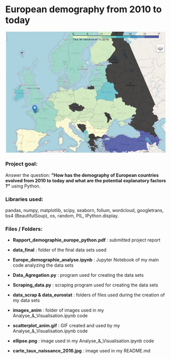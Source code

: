 # European demography from 2010 to today
<p align="center">
<img src="carte_taux_naissance_2016.jpg" alt="Carte des taux de naissance en 2016" width="500"/>
</p>

### Project goal: 
Answer the question: __"How has the demography of European countries evolved from 2010 to today and what are the potential explanatory factors ?"__ using Python.

### Libraries used:
pandas, numpy, matplotlib, scipy, seaborn, folium, wordcloud, googletrans, bs4 (BeautifulSoup), os, random, PIL, IPython.display.

### Files / Folders:

- __Rapport_demographie_europe_python.pdf__ : submitted project report
- __data_final__ : folder of the final data sets used
- __Europe_demographie_analyse.ipynb__ : Jupyter Notebook of my main code analyzing the data sets
- __Data_Agregation.py__ : program used for creating the data sets
- __Scraping_data.py__  : scraping program used for creating the data sets
- __data_scrap & data_eurostat__ : folders of files used during the creation of my data sets

- __images_anim__ : folder of images used in my Analyse_&_Visualisation.ipynb code
- __scatterplot_anim.gif__ : GIF created and used by my Analyse_&_Visualisation.ipynb code
- __ellipse.png__ : image used in my Analyse_&_Visualisation.ipynb code
- __carte_taux_naissance_2016.jpg__ : image used in my README.md
